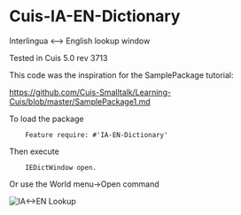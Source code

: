 Cuis-IA-EN-Dictionary
=====================

Interlingua &lt;--> English lookup window

Tested in Cuis 5.0 rev 3713


This code was the inspiration for the SamplePackage tutorial:

https://github.com/Cuis-Smalltalk/Learning-Cuis/blob/master/SamplePackage1.md


To load the package
````Smalltalk
	Feature require: #'IA-EN-Dictionary'
````

Then execute
````Smalltalk
    IEDictWindow open.
````

Or use the World menu->Open command

![IA<->EN Lookup](IA\<-\>EN-lookup.png)
